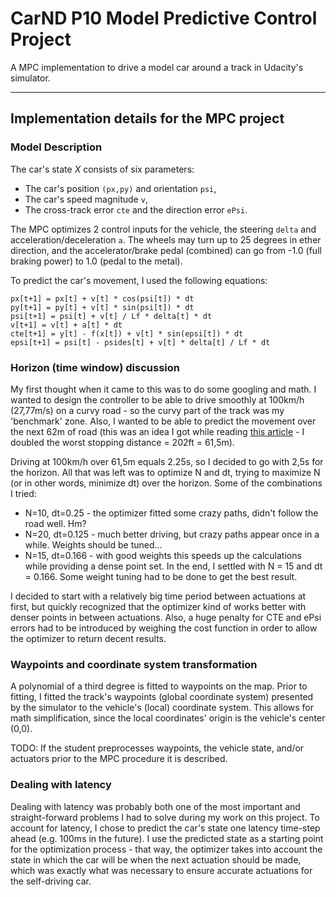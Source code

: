 # CarND P10 Model Predictive Control Project
A MPC implementation to drive a model car around a track in Udacity's simulator.

---

## Implementation details for the MPC project

### Model Description
The car's state *X* consists of six parameters:
- The car's position `(px,py)` and orientation `psi`,
- The car's speed magnitude `v`,
- The cross-track error `cte` and the direction error `ePsi`.

The MPC optimizes 2 control inputs for the vehicle, the steering `delta`
and acceleration/deceleration `a`. The wheels may turn up to 25 degrees in ether direction,
and the accelerator/brake pedal (combined) can go from -1.0 (full braking power) to 1.0
(pedal to the metal).

To predict the car's movement, I used the following equations:
```
px[t+1] = px[t] + v[t] * cos(psi[t]) * dt
py[t+1] = py[t] + v[t] * sin(psi[t]) * dt
psi[t+1] = psi[t] + v[t] / Lf * delta[t] * dt
v[t+1] = v[t] + a[t] * dt
cte[t+1] = y[t] - f(x[t]) + v[t] * sin(epsi[t]) * dt
epsi[t+1] = psi[t] - psides[t] + v[t] * delta[t] / Lf * dt
```

### Horizon (time window) discussion
My first thought when it came to this was to do some googling and math.
I wanted to design the controller to be able to drive smoothly at 100km/h (27,77m/s) on a curvy road -
so the curvy part of the track was my 'benchmark' zone. Also, I wanted to be able to predict
the movement over the next 62m of road (this was an idea I got while reading
[this article](http://www.motortrend.com/news/20-best-60-to-0-distances-recorded/) - I doubled the worst stopping
distance = 202ft = 61,5m).

Driving at 100km/h over 61,5m equals 2.25s, so I decided to go with 2,5s for the horizon.
All that was left was to optimize N and dt, trying to maximize N (or in other words, minimize dt) over the horizon.
Some of the combinations I tried:
- N=10, dt=0.25 - the optimizer fitted some crazy paths, didn't follow the road well. Hm?
- N=20, dt=0.125 - much better driving, but crazy paths appear once in a while.
Weights should be tuned...
- N=15, dt=0.166 - with good weights this speeds up the calculations while providing a dense point set.
In the end, I settled with N = 15 and dt = 0.166.
Some weight tuning had to be done to get the best result.

I decided to start with a relatively big time period between actuations at first, but quickly
recognized that the optimizer kind of works better with denser points in between actuations.
Also, a huge penalty for CTE and ePsi errors had to be introduced by weighing the cost function
in order to allow the optimizer to return decent results.

### Waypoints and coordinate system transformation
A polynomial of a third degree is fitted to waypoints on the map.
Prior to fitting, I fitted the track's waypoints (global coordinate system) presented
by the simulator to the vehicle's (local) coordinate system.
This allows for math simplification, since the local coordinates' origin is the vehicle's center (0,0).

TODO: If the student preprocesses waypoints, the vehicle state, and/or actuators prior to the MPC procedure it is described.


### Dealing with latency
Dealing with latency was probably both one of the most important and straight-forward problems I had to solve during my work on this project. To account for latency, I chose to predict the car's state one latency time-step ahead (e.g. 100ms in the future). I use the predicted state as a starting point for the optimization process - that way, the optimizer takes into account the state in which the car will be when the next actuation should be made, which was exactly what was necessary to ensure accurate actuations for the self-driving car.
